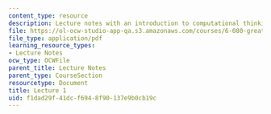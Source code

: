 ```yaml
---
content_type: resource
description: Lecture notes with an introduction to computational thinking.
file: https://ol-ocw-studio-app-qa.s3.amazonaws.com/courses/6-080-great-ideas-in-theoretical-computer-science-spring-2008/f1dad29f41dcf6948f90137e9b0cb19c_lec1.pdf
file_type: application/pdf
learning_resource_types:
- Lecture Notes
ocw_type: OCWFile
parent_title: Lecture Notes
parent_type: CourseSection
resourcetype: Document
title: Lecture 1
uid: f1dad29f-41dc-f694-8f90-137e9b0cb19c
---
```

